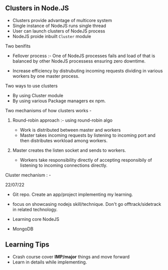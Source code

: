 ## Clusters in Node.JS

- Clusters provide advantage of multicore system
- Single instance of NodeJS runs single thread
- User can launch clusters of NodeJS process
- NodeJS proide inbuilt `Cluster` module

Two benifits
- Fellover process :- One of NodeJS processes fails and load of that is balanced by other NodeJS processess ensuring zero downtime.

- Increase efficiency by distrubuting incoming requests dividing in various workers by one master process.


Two ways to use clusters
- By using Cluster module
- By using various Package managers ex npm.

Two mechanisms of how clusters works - 
1. Round-robin approach :- using round-robin algo
    - Work is distributed between master and workers   
    - Master takes incoming requests by listening to incoming port and then distributes workload among workers.  


1. Master creates the listen socket and sends to workers.
    - Workers take responsibility directly of accepting responsibily of listening to incoming connections directly.

Cluster mechanism : - 



22/07/22

- Git repo.
Create an app/project implementing my learning.
    
 - focus on showcasing nodejs skill/technique. Don't go offtrack/sidetrack in related technology.
 - Learning core NodeJS
 - MongoDB




 ## Learning Tips
 - Crash course cover **IMP/major** things and move forward
 - Learn in details while implementing.